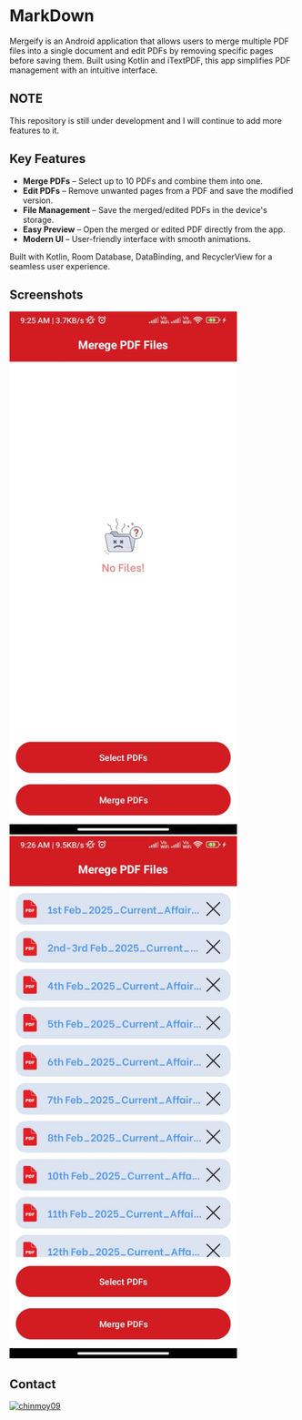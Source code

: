 
# MarkDown

Mergeify is an Android application that allows users to merge multiple PDF files into a single document and edit PDFs by removing specific pages before saving them. Built using Kotlin and iTextPDF, this app simplifies PDF management with an intuitive interface.

## NOTE

This repository is still under development and I will continue to add more features to it.

## Key Features

- **Merge PDFs** – Select up to 10 PDFs and combine them into one.
- **Edit PDFs** – Remove unwanted pages from a PDF and save the modified version.
- **File Management** – Save the merged/edited PDFs in the device's storage.
- **Easy Preview** – Open the merged or edited PDF directly from the app.
- **Modern UI** – User-friendly interface with smooth animations.
  
Built with Kotlin, Room Database, DataBinding, and RecyclerView for a seamless user experience.

## Screenshots

<p>

<img src="https://github.com/chiNmoy09/Mergeify/blob/main/Screenshots/Im1.jpeg?raw=true" alt="Home" width = "400" >
<img src="https://github.com/chiNmoy09/Mergeify/blob/main/Screenshots/Im2.jpeg?raw=true" alt="Home" width = "400" >

</p>


## Contact

<a href="https://www.linkedin.com/in/chinmoy09/"><img src="https://raw.githubusercontent.com/rahuldkjain/github-profile-readme-generator/master/src/images/icons/Social/linked-in-alt.svg"  alt="chinmoy09" height="30" width="40" /></a>
